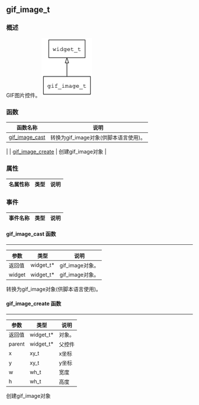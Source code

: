 ## gif\_image\_t
### 概述
 GIF图片控件。
![image](images/gif_image_t_0.png)

### 函数
<p id="gif_image_t_methods">

| 函数名称 | 说明 | 
| -------- | ------------ | 
| <a href="#gif_image_t_gif_image_cast">gif\_image\_cast</a> |  转换为gif_image对象(供脚本语言使用)。
 |
| <a href="#gif_image_t_gif_image_create">gif\_image\_create</a> |  创建gif_image对象
 |
### 属性
<p id="gif_image_t_properties">

| 名属性称 | 类型 | 说明 | 
| -------- | ----- | ------------ | 
### 事件
<p id="gif_image_t_events">

| 事件名称 | 类型  | 说明 | 
| -------- | ----- | ------- | 
#### gif\_image\_cast 函数
-----------------------

| 参数 | 类型 | 说明 |
| -------- | ----- | --------- |
| 返回值 | widget\_t* | gif\_image对象。 |
| widget | widget\_t* | gif\_image对象。 |
<p id="gif_image_t_gif_image_cast"> 转换为gif_image对象(供脚本语言使用)。



#### gif\_image\_create 函数
-----------------------

| 参数 | 类型 | 说明 |
| -------- | ----- | --------- |
| 返回值 | widget\_t* | 对象。 |
| parent | widget\_t* | 父控件 |
| x | xy\_t | x坐标 |
| y | xy\_t | y坐标 |
| w | wh\_t | 宽度 |
| h | wh\_t | 高度 |
<p id="gif_image_t_gif_image_create"> 创建gif_image对象



